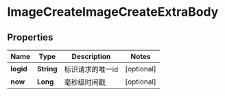 # ImageCreateImageCreateExtraBody

## Properties
Name | Type | Description | Notes
------------ | ------------- | ------------- | -------------
**logid** | **String** | 标识请求的唯一id |  [optional]
**now** | **Long** | 毫秒级时间戳 |  [optional]
